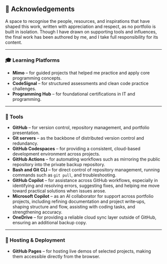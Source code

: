 ## 🤝 Acknowledgements  

A space to recognise the people, resources, and inspirations that have shaped this work, written with appreciation and respect, as no portfolio is built in isolation. Though I have drawn on supporting tools and influences, the final work has been authored by me, and I take full responsibility for its content.


---

### 🎓 Learning Platforms  
- **Mimo** – for guided projects that helped me practice and apply core programming concepts.  
- **CodeSignal** – for structured assessments and clean code practice challenges.  
- **Programming Hub** – for foundational certifications in IT and programming.  

---

### 🔧 Tools  
- **GitHub** – for version control, repository management, and portfolio presentation.  
- **Git servers** – as the backbone of distributed version control and redundancy.  
- **GitHub Codespaces** – for providing a consistent, cloud-based development environment across projects.  
- **GitHub Actions** – for automating workflows such as mirroring the public repository into the private backup repository.  
- **Bash and Git CLI** – for direct control of repository management, running commands such as `git pull`, and troubleshooting.  
- **GitHub Copilot** – for assistance across GitHub workflows, especially in identifying and resolving errors, suggesting fixes, and helping me move toward practical solutions when issues arose.  
- **Microsoft Copilot** – as an AI collaborator for support across portfolio projects, including refining documentation and project write‑ups, shaping structure and flow, assisting with coding tasks, and strengthening accuracy.  
- **OneDrive** – for providing a reliable cloud sync layer outside of GitHub, ensuring an additional backup copy.  

---

### 📡 Hosting & Deployment  
- **GitHub Pages** – for hosting live demos of selected projects, making them accessible directly from the browser.  
